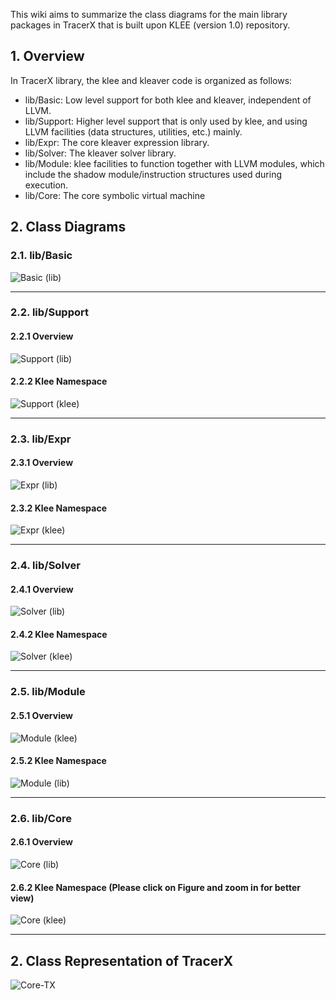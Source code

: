 This wiki aims to summarize the class diagrams for the main library packages in TracerX that is built upon KLEE (version 1.0) repository.

## 1. Overview

In TracerX library, the klee and kleaver code is organized as follows:

- lib/Basic: Low level support for both klee and kleaver, independent of LLVM.
- lib/Support: Higher level support that is only used by klee, and using LLVM facilities (data structures, utilities, etc.) mainly.
- lib/Expr: The core kleaver expression library.
- lib/Solver: The kleaver solver library.
- lib/Module: klee facilities to function together with LLVM modules, which include the shadow module/instruction structures used during execution.
- lib/Core: The core symbolic virtual machine

## 2. Class Diagrams
### 2.1. lib/Basic
![Basic (lib)](https://github.com/alvin21mfmlai/tracer-x.github.io/assets/70025024/241f285f-1321-4a4d-a91a-de70e1b9648d)
_____________________________________________________________________________________________________________________________________________________________________________

### 2.2. lib/Support
#### 2.2.1 Overview
![Support (lib)](https://github.com/alvin21mfmlai/tracer-x.github.io/assets/70025024/8a39cb79-afec-421d-9910-2e3e1a0ae30e)
#### 2.2.2 Klee Namespace
![Support (klee)](https://github.com/alvin21mfmlai/tracer-x.github.io/assets/70025024/66e11f2e-b934-4edb-9ba6-768c7d9528cf)
_____________________________________________________________________________________________________________________________________________________________________________

### 2.3. lib/Expr
#### 2.3.1 Overview
![Expr (lib)](https://github.com/alvin21mfmlai/tracer-x.github.io/assets/70025024/d6632f30-0edf-4f2a-b71c-e1fbddefb9c5)

#### 2.3.2 Klee Namespace
![Expr (klee)](https://github.com/alvin21mfmlai/tracer-x.github.io/assets/70025024/e6e07cf9-ec43-41cd-a1b0-569b104bd3d5)

_____________________________________________________________________________________________________________________________________________________________________________
### 2.4. lib/Solver
#### 2.4.1 Overview
![Solver (lib)](https://github.com/alvin21mfmlai/tracer-x.github.io/assets/70025024/df118fef-132e-47ab-9d5e-d22af138207b)

#### 2.4.2 Klee Namespace
![Solver (klee)](https://github.com/alvin21mfmlai/tracer-x.github.io/assets/70025024/b7afddc3-551a-4540-af81-b4577a612349)

_____________________________________________________________________________________________________________________________________________________________________________
### 2.5. lib/Module
#### 2.5.1 Overview
![Module (klee)](https://github.com/alvin21mfmlai/tracer-x.github.io/assets/70025024/1c74ad81-0096-4ad1-bc58-59668027d1c1)

#### 2.5.2 Klee Namespace
![Module (lib)](https://github.com/alvin21mfmlai/tracer-x.github.io/assets/70025024/b3f2744f-8089-4b1e-82d6-146c8db7db23)

_____________________________________________________________________________________________________________________________________________________________________________
### 2.6. lib/Core
#### 2.6.1 Overview
![Core (lib)](https://github.com/alvin21mfmlai/tracer-x.github.io/assets/70025024/82e22994-cee7-48ae-8d7a-ec639911ce2f)

#### 2.6.2 Klee Namespace (Please click on Figure and zoom in for better view)
![Core (klee)](https://github.com/alvin21mfmlai/tracer-x.github.io/assets/70025024/dccdad59-9628-4435-bb69-1581e015cc00)
_____________________________________________________________________________________________________________________________________________________________________________

## 2. Class Representation of TracerX
![Core-TX](https://github.com/tracer-x/tracer-x.github.io/assets/70025024/34907cc0-4fb7-4d3a-a52a-a8a53a6ff177)
